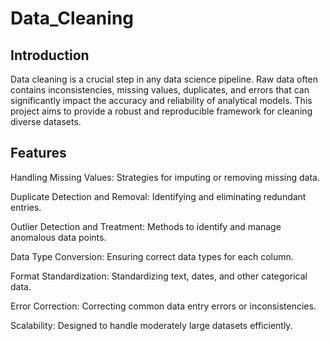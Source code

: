 # Data_Cleaning

## Introduction
Data cleaning is a crucial step in any data science pipeline. Raw data often contains inconsistencies, missing values, duplicates, and errors that can significantly impact the accuracy and reliability of analytical models. This project aims to provide a robust and reproducible framework for cleaning diverse datasets.

## Features
Handling Missing Values: Strategies for imputing or removing missing data.

Duplicate Detection and Removal: Identifying and eliminating redundant entries.

Outlier Detection and Treatment: Methods to identify and manage anomalous data points.

Data Type Conversion: Ensuring correct data types for each column.

Format Standardization: Standardizing text, dates, and other categorical data.

Error Correction: Correcting common data entry errors or inconsistencies.

Scalability: Designed to handle moderately large datasets efficiently.
